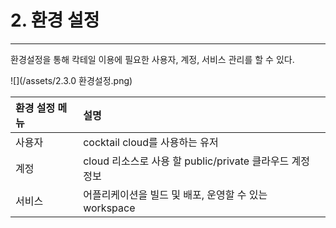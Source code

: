 # 2. 환경 설정

---

환경설정을 통해 칵테일 이용에 필요한 사용자, 계정, 서비스 관리를 할 수 있다.

![](/assets/2.3.0 환경설정.png)

| 환경 설정 메뉴 | **설명** |
| :--- | :--- |
| 사용자 | cocktail cloud를 사용하는 유저 |
| 계정 | cloud 리소스로 사용 할 public/private 클라우드 계정 정보 |
| 서비스 | 어플리케이션을 빌드 및 배포, 운영할 수 있는 workspace |



